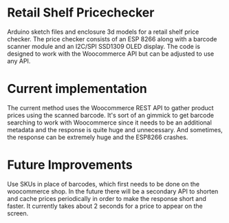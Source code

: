 # Retail Shelf Pricechecker
Arduino sketch files and enclosure 3d models for a retail shelf price checker.
The price checker consists of an ESP 8266 along with a barcode scanner module and an I2C/SPI SSD1309 OLED display.
The code is designed to work with the Woocommerce API but can be adjusted to use any API.

# Current implementation
The current method uses the Woocommerce REST API to gather product prices using the scanned barcode.
It's sort of an gimmick to get barcode searching to work with Woocommerce since it needs to be an additional metadata and the response is quite huge and unnecessary.
And sometimes, the response can be extremely huge and the ESP8266 crashes.

# Future Improvements
Use SKUs in place of barcodes, which first needs to be done on the woocommerce shop.
In the future there will be a secondary API to shorten and cache prices periodically in order to make the response short and faster.
It currently takes about 2 seconds for a price to appear on the screen.
